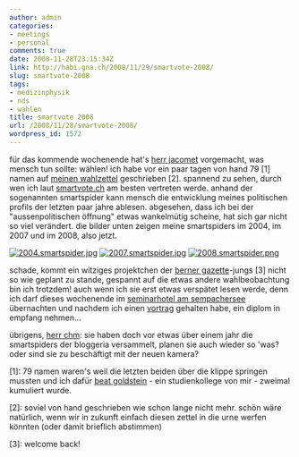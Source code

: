 ```yaml
---
author: admin
categories:
- meetings
- personal
comments: true
date: 2008-11-28T23:15:34Z
link: http://habi.gna.ch/2008/11/29/smartvote-2008/
slug: smartvote-2008
tags:
- medizinphysik
- nds
- wahlen
title: smartvote 2008
url: /2008/11/28/smartvote-2008/
wordpress_id: 1572
---
```


für das kommende wochenende hat's [herr jacomet](http://blog.jacomet.ch/?p=1501) vorgemacht, was mensch tun sollte: wählen! ich habe vor ein paar tagen von hand 79 [1] namen auf [meinen wahlzettel](http://habi.gna.ch/wp-content/uploads/2008/11/20081105-smartvote.pdf) geschrieben [2]. spannend zu sehen, durch wen ich laut [smartvote.ch](http://www.smartvote.ch/) am besten vertreten werde. anhand der sogenannten smartspider kann mensch die entwicklung meines politischen profils der letzten paar jahre ablesen. abgesehen, dass ich bei der "aussenpolitischen öffnung" etwas wankelmütig scheine, hat sich gar nicht so viel verändert. die bilder unten zeigen meine smartspiders im 2004, im 2007 und im 2008, also jetzt.[](http://habi.gna.ch/wp-content/uploads/2008/11/2004smartspider.jpg)




[![2004.smartspider.jpg](http://habi.gna.ch/wp-content/uploads/2008/11/2004smartspider1.jpg)](http://habi.gna.ch/wp-content/uploads/2008/11/2004smartspider.jpg) [![2007.smartspider.jpg](http://habi.gna.ch/wp-content/uploads/2008/11/2007smartspider1.jpg)](http://habi.gna.ch/wp-content/uploads/2008/11/2007smartspider.jpg) [![2008.smartspider.png](http://habi.gna.ch/wp-content/uploads/2008/11/2008smartspider.jpg)](http://habi.gna.ch/wp-content/uploads/2008/11/2008smartspider.png)  





schade, kommt ein witziges projektchen der [berner gazette](http://www.bernergazette.ch/)-jungs [3] nicht so wie geplant zu stande, gespannt auf die etwas andere wahlbeobachtung bin ich trotzdem! auch wenn ich sie erst etwas verspätet lesen werde, denn ich darf dieses wochenende im [seminarhotel am sempachersee](http://www.dasseminarhotel.ch/) übernachten und nachdem ich einen [vortrag](http://identi.ca/notice/1264238) gehalten habe, ein diplom in empfang nehmen...




übrigens, [herr chm](http://bloxxs.ch/?s=smartvote): sie haben doch vor etwas über einem jahr die smartspiders der bloggeria versammelt, planen sie auch wieder so 'was? oder sind sie zu beschäftigt mit der neuen kamera?




[1]: 79 namen waren's weil die letzten beiden über die klippe springen mussten und ich dafür [beat goldstein](http://www.facebook.com/group.php?gid=33949268121&ref=ts) - ein studienkollege von mir - zweimal kumuliert wurde.




[2]: soviel von hand geschrieben wie schon lange nicht mehr. schön wäre natürlich, wenn wir in zukunft einfach diesen zettel in die urne werfen könnten (oder damit brieflich abstimmen)




[3]: welcome back!



